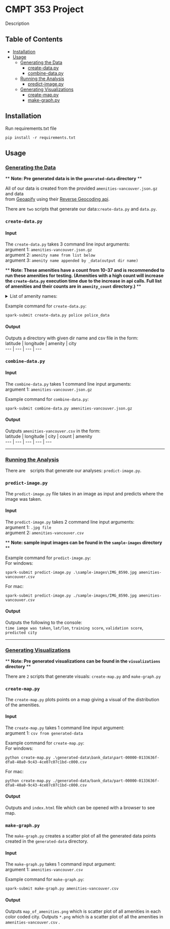 # CMPT 353 Project

Description

## Table of Contents

* [Installation](#installation)
* [Usage](#usage)
  * [Generating the Data](#generating-the-data)
    * [create-data.py](#create-datapy)
    * [combine-data.py](#combine-datapy)
  * [Running the Analysis](#running-the-analysis)
    * [predict-image.py](#predict-imagepy)
  * [Generating Visualizations](#generating-visualizations)
    * [create-map.py](#create-mappy)
    * [make-graph.py](#make-graphpy)


## Installation

Run requirements.txt file

```
pip install -r requirements.txt
```

## Usage

### [Generating the Data](#generating-the-data)

** **Note: Pre generated data is in the `generated-data` directory** **  

All of our data is created from the provided `amenities-vancouver.json.gz` and data  
from [Geoapify](https://www.geoapify.com/) using their [Reverse Geocoding api](https://www.geoapify.com/reverse-geocoding-api).

There are `two` scripts that generate our data:`create-data.py` and `data.py`.

### `create-data.py`

#### Input

The `create-data.py` takes 3 command line input arguments:  
argument 1: `amenities-vancouver.json.gz`  
argument 2: `amenity name from list below`  
argument 3: `amenity name appended by _data(output dir name)`

** **Note: These amenities have a count from 10-37 and is recommended to run these amenities for testing. (Amenities with a high count will increase the `create-data.py` execution time due to the increase in api calls. Full list of amenities and their counts are in `amenity_count` directory.)** **

<details>
    <summary>List of amenity names:</summary>
    <p>
        ferry_terminal <br>
        trolley_bay  <br>
        prep_school  <br>
        college  <br>
        bureau_de_change  <br>
        police  <br>
        bicycle_repair_station  <br>
        vacuum_cleaner  <br>
        clock  <br>
        music_school  <br>
        social_centre  <br>
        compressed_air  <br>
        bus_station  <br>
        fire_station  <br>
        marketplace  <br>
        motorcycle_parking  <br>
        taxi  <br>
        food_court  
        parking_space  <br>
        nightclub  <br>
        shower  <br>
        arts_centre  <br>
        bbq  <br>
        events_venue  <br>
        boat_rental  <br>
        cinema  <br>
        research_institute  <br>
        university  <br>
        loading_dock  <br>
        weighbridge  <br>
    </p>
</details>


Example command for `create-data.py`:  
```
spark-submit create-data.py police police_data
```

#### Output

Outputs a directory with given dir name and csv file in the form:  
latitude | longitude | amenity | city  
--- | --- | --- | ---

### `combine-data.py`

#### Input

The `combine-data.py` takes 1 command line input arguments:  
argument 1: `amenities-vancouver.json.gz`

Example command for `combine-data.py`:  
```
spark-submit combine-data.py amenities-vancouver.json.gz
```

#### Output

Outputs `amenities-vancouver.csv` in the form:  
latitude | longitude | city | count | amenity  
--- | --- | --- | --- | ---

---

### [Running the Analysis](#running-the-analysis)

There are ` ` scripts that generate our analyses: `predict-image.py`.  

### `predict-image.py`

The `predict-image.py` file takes in an image as input and predicts where the image was taken.  

#### Input

The `predict-image.py` takes 2 command line input arguments:  
argument 1: `.jpg file`  
argument 2: `amenities-vancouver.csv`  

** **Note: sample input images can be found in the `sample-images` directory** **

Example command for `predict-image.py`:  
For windows:
```
spark-submit predict-image.py .\sample-images\IMG_8590.jpg amenities-vancouver.csv
```
For mac:
```
spark-submit predict-image.py ./sample-images/IMG_8590.jpg amenities-vancouver.csv
```

#### Output
Outputs the following to the console:  
`time iamge was taken`, `lat/lon`, `training score`, `validation score`, `predicted city`

---

### [Generating Visualizations](#generating-visualizations)

** **Note: Pre generated visualizations can be found in the `visualizations` directory** **

There are `2` scripts that generate visuals: `create-map.py` and `make-graph.py`

### `create-map.py`

The `create-map.py` plots points on a map giving a visual of the distribution of the amenities.

#### Input

The `create-map.py` takes 1 command line input argument:  
argument 1: `csv from generated-data`

Example command for `create-map.py`:  
For windows:  
```
python create-map.py .\generated-data\bank_data\part-00000-0133636f-dfa8-40a0-9c43-4ce07c07c1bd-c000.csv
```

For mac:  
```
python create-map.py ./generated-data/bank_data/part-00000-0133636f-dfa8-40a0-9c43-4ce07c07c1bd-c000.csv
```

#### Output
Outputs and `index.html` file which can be opened with a browser to see map.

### `make-graph.py`

The `make-graph.py` creates a scatter plot of all the generated data points created in the `generated-data` directory.

#### Input

The `make-graph.py` takes 1 command input argument:  
argument 1: `amenities-vancouver.csv`

Example command for `make-graph.py`:  
```
spark-submit make-graph.py amenities-vancouver.csv
```

#### Output
Outputs `map_of_amenities.png` which is scatter plot of all amenities in each color coded city.
Outputs `*.png` which is a scatter plot of all the amenities in `amenities-vancouver.csv` .
